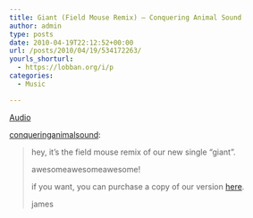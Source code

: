 ```yaml
---
title: Giant (Field Mouse Remix) – Conquering Animal Sound
author: admin
type: posts
date: 2010-04-19T22:12:52+00:00
url: /posts/2010/04/19/534172263/
yourls_shorturl:
  - https://lobban.org/i/p
categories:
  - Music

---
```

[Audio][1]

[conqueringanimalsound][2]:

> hey, it’s the field mouse remix of our new single “giant”.
> 
> awesomeawesomeawesome!
> 
> if you want, you can purchase a copy of our version [here][3].
> 
> james

 [1]: http://www.tumblr.com/audio_file/534172263/tumblr_l14xnoK6oV1qb9e8w
 [2]: http://conqueringanimalsound.tumblr.com/post/533681366/hey-its-the-field-mouse-remix-of-our-new-single
 [3]: http://www.msplinks.com/MDFodHRwOi8vYnV5LmdlcnJ5bG92ZXNyZWNvcmRzLmNvbQ==